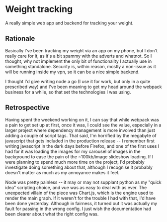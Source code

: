 # Weight tracking

A really simple web app and backend for tracking your weight.

## Rationale

Basically I've been tracking my weight via an app on my phone, but I don't really care for it, as it's a bit spammy with the adverts and whatnot. So I thought, why not implement the only bit of functionality I actually use in something standalone. Security is, within reason, mostly a non-issue as it will be running inside my vpn, so it can be a nice simple backend.

I thought I'd give writing node a go (I use it for work, but only in a quite prescribed way) and I've been meaning to get my head around the webpack business for a while, so that set the technologies I was using.

## Retrospective

Having spent the weekend working on it, I can say that while webpack was a pain to get set up at first, once it was, I could see the value, especially in a larger project where dependency management is more involved than just adding a couple of script tags. That said, I'm horrified by the megabyte of javascript that gets included in the production release -- I remember first writing javascript in the dark days before Firefox, and one of the first uses I had for it was loading the images for my carousel of images in the background to ease the pain of the ~100kb/image slideshow loading. If I were planning to spend much more time on the project, I'd probably investigate doing something about that, although I recognise it probably doesn't matter as much as my annoyance makes it feel.

Node was pretty painless -- it may or may not supplant python as my "quick idea" scripting choice, and vue was as easy to deal with as ever. The unexpected villain of the piece was Chart.js, which is the engine used to render the main graph. If it weren't for the trouble I had with that, I'd have been done yesterday. Although in fairness, it turned out it was actually my fault for passing in the wrong config. I just wish the documentation had been clearer about what the right config was.
